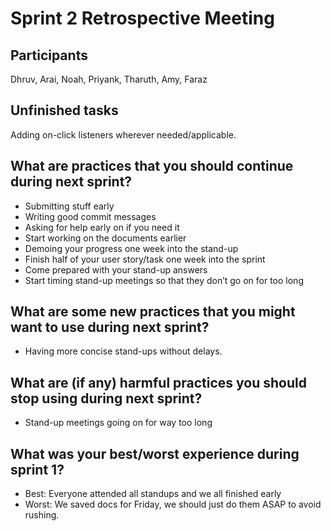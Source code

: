 # Sprint 2 Retrospective Meeting

## Participants

Dhruv, Arai, Noah, Priyank, Tharuth, Amy, Faraz

## Unfinished tasks

Adding on-click listeners wherever needed/applicable.

## What are practices that you should continue during next sprint?

* Submitting stuff early
* Writing good commit messages
* Asking for help early on if you need it
* Start working on the documents earlier
* Demoing your progress one week into the stand-up
* Finish half of your user story/task one week into the sprint
* Come prepared with your stand-up answers
* Start timing stand-up meetings so that they don’t go on for too long

## What are some new practices that you might want to use during next sprint?

* Having more concise stand-ups without delays.

## What are (if any) harmful practices you should stop using during next sprint?

* Stand-up meetings going on for way too long

## What was your best/worst experience during sprint 1?

* Best: Everyone attended all standups and we all finished early
* Worst: We saved docs for Friday, we should just do them ASAP to avoid rushing.
